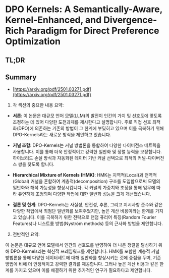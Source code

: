 # DPO Kernels: A Semantically-Aware, Kernel-Enhanced, and Divergence-Rich Paradigm for Direct Preference Optimization
## TL;DR
## Summary
- [https://arxiv.org/pdf/2501.03271.pdf](https://arxiv.org/pdf/2501.03271.pdf)

1. 각 섹션의 중요한 내용 요약:

- **서론**: 이 논문은 대규모 언어 모델(LLM)의 발전이 인간의 가치 및 선호도에 맞도록 조정하는 데 있어 다양한 도전과제를 제시한다고 설명합니다. 주로 직접 선호 최적화(DPO)에 의존하는 기존의 방법이 그 한계에 부딪히고 있으며 이를 극복하기 위해 DPO-Kernels라는 새로운 방식을 제안하고 있습니다.

- **커널 조합**: DPO-Kernels는 커널 방법론을 통합하여 다양한 다이버전스 메트릭을 사용합니다. 이를 통해 더욱 안정적이고 강력한 일반화 및 정렬 능력을 보장합니다. 하이브리드 손실 방식과 자동화된 데이터 기반 커널 선택으로 최적의 커널-다이버전스 쌍을 찾도록 합니다.

- **Hierarchical Mixture of Kernels (HMK)**: HMK는 지역적(Local)과 전역적(Global) 커널을 혼합하여 계층적(decomposition) 구조를 도입함으로써 모델의 일반화와 해석 가능성을 향상시킵니다. 각 커널의 가중치와 조정을 통해 임무에 따라 유연하게 조정되며 다양한 작업에 대한 일반화 성능을 크게 개선했습니다.

- **결론 및 한계**: DPO-Kernels는 사실성, 안전성, 추론, 그리고 지시사항 준수와 같은 다양한 작업에서 최첨단 일반화를 보여주었지만, 높은 계산 비용이라는 한계를 가지고 있습니다. 이를 극복하기 위한 전략으로 랜덤 퓨리어 특징(Random Fourier Features)나 니스트룸 방법(Nyström methods) 등의 근사화 방법을 제안합니다.

2. 전반적인 요약:

이 논문은 대규모 언어 모델에서 인간의 선호도를 반영하여 더 나은 정렬을 달성하기 위해 DPO-Kernels라는 혁신적 프레임워크를 제안합니다. HMK를 포함한 계층적 커널 방법론을 통해 다양한 데이터세트에 대해 일반화를 향상시키는 것에 중점을 두며, 기존 방법에 비해 더 안정적이고 강력한 결과를 제공합니다. 그러나 높은 계산 비용과 같은 한계를 가지고 있으며 이를 해결하기 위한 추가적인 연구가 필요하다고 제안합니다.